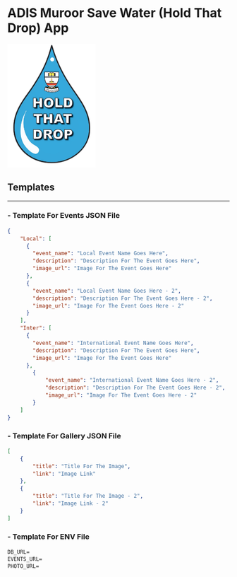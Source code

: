 # ADIS Muroor Save Water (Hold That Drop) App

<img src="https://github.com/adisSWteam/SaveWaterApp/blob/master/assets/images/waterdrop.png?raw=true" width="200" alt="ADISSaveWaterApp_Logo">


## Templates
---

### - Template For Events JSON File
```json
{
    "Local": [
      {
        "event_name": "Local Event Name Goes Here",
        "description": "Description For The Event Goes Here",
        "image_url": "Image For The Event Goes Here"
      },
      {
        "event_name": "Local Event Name Goes Here - 2",
        "description": "Description For The Event Goes Here - 2",
        "image_url": "Image For The Event Goes Here - 2"
      }
    ],
    "Inter": [
      {
        "event_name": "International Event Name Goes Here",
        "description": "Description For The Event Goes Here",
        "image_url": "Image For The Event Goes Here"
      },
        {
            "event_name": "International Event Name Goes Here - 2",
            "description": "Description For The Event Goes Here - 2",
            "image_url": "Image For The Event Goes Here - 2"
        }
    ]
}
```

### - Template For Gallery JSON File
```json
[
    {
        "title": "Title For The Image",
        "link": "Image Link"
    },
    {
        "title": "Title For The Image - 2",
        "link": "Image Link - 2"
    }
]
```

### - Template For ENV File
```env
DB_URL=
EVENTS_URL=
PHOTO_URL=
```